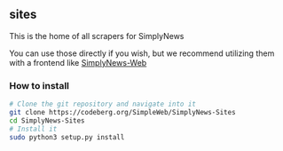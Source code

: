 ## sites

This is the home of all scrapers for SimplyNews

You can use those directly if you wish, but we recommend utilizing them
with a frontend like [SimplyNews-Web](https://codeberg.org/SimpleWeb/SimplyNews-Web)

### How to install
```sh
# Clone the git repository and navigate into it
git clone https://codeberg.org/SimpleWeb/SimplyNews-Sites
cd SimplyNews-Sites
# Install it
sudo python3 setup.py install
```